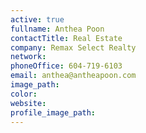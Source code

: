 ```yaml
---
active: true
fullname: Anthea Poon
contactTitle: Real Estate
company: Remax Select Realty
network:
phoneOffice: 604-719-6103
email: anthea@antheapoon.com
image_path:
color:
website:
profile_image_path:
---
```




